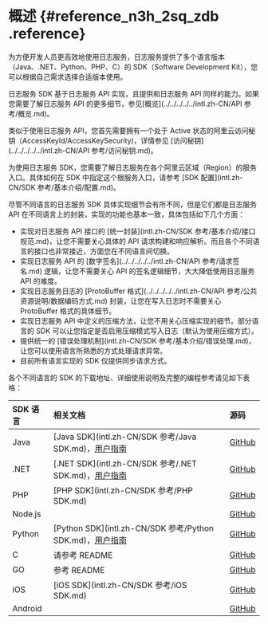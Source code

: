 # 概述 {#reference_n3h_2sq_zdb .reference}

为方便开发人员更高效地使用日志服务，日志服务提供了多个语言版本（Java、.NET、Python、PHP、C）的 SDK（Software Development Kit），您可以根据自己需求选择合适版本使用。

日志服务 SDK 基于日志服务 API 实现，且提供和日志服务 API 同样的能力。如果您需要了解日志服务 API 的更多细节，参见[概览](../../../../../intl.zh-CN/API 参考/概览.md)。

类似于使用日志服务 API，您首先需要拥有一个处于 Active 状态的阿里云访问秘钥（AccessKeyId/AccessKeySecurity\)，详情参见 [访问秘钥](../../../../../intl.zh-CN/API 参考/访问秘钥.md)。

为使用日志服务 SDK，您需要了解日志服务在各个阿里云区域（Region）的服务入口。具体如何在 SDK 中指定这个根服务入口，请参考 [SDK 配置](intl.zh-CN/SDK 参考/基本介绍/配置.md)。

尽管不同语言的日志服务 SDK 具体实现细节会有所不同，但是它们都是日志服务 API 在不同语言上的封装，实现的功能也基本一致，具体包括如下几个方面：

-   实现对日志服务 API 接口的 [统一封装](intl.zh-CN/SDK 参考/基本介绍/接口规范.md)，让您不需要关心具体的 API 请求构建和响应解析。而且各个不同语言的接口也非常接近，方面您在不同语言间切换。
-   实现日志服务 API 的 [数字签名](../../../../../intl.zh-CN/API 参考/请求签名.md) 逻辑，让您不需要关心 API 的签名逻辑细节，大大降低使用日志服务 API 的难度。
-   实现日志服务日志的 [ProtoBuffer 格式](../../../../../intl.zh-CN/API 参考/公共资源说明/数据编码方式.md) 封装，让您在写入日志时不需要关心 ProtoBuffer 格式的具体细节。
-   实现日志服务 API 中定义的压缩方法，让您不用关心压缩实现的细节。部分语言的 SDK 可以让您指定是否启用压缩模式写入日志（默认为使用压缩方式）。
-   提供统一的 [错误处理机制](intl.zh-CN/SDK 参考/基本介绍/错误处理.md)，让您可以使用语言所熟悉的方式处理请求异常。
-   目前所有语言实现的 SDK 仅提供同步请求方式。

各个不同语言的 SDK 的下载地址、详细使用说明及完整的编程参考请见如下表格：

|SDK 语言|相关文档|源码|
|:-----|:---|:-|
|Java|[Java SDK](intl.zh-CN/SDK 参考/Java SDK.md)，[用户指南](http://log-java-docs.oss-cn-hangzhou.aliyuncs.com/)|[GitHub](https://github.com/aliyun/aliyun-log-java-sdk)|
|.NET|[.NET SDK](intl.zh-CN/SDK 参考/.NET SDK.md)，[用户指南](http://sls-dotnet-docs.oss-cn-hangzhou.aliyuncs.com/)|[GitHub](https://github.com/aliyun/aliyun-log-chsarp-sdk)|
|PHP|[PHP SDK](intl.zh-CN/SDK 参考/PHP SDK.md)|[GitHub](https://github.com/aliyun/aliyun-log-php-sdk)|
|Node.js| |[GitHub](https://github.com/aliyun-UED/aliyun-sdk-js)|
|Python|[Python SDK](intl.zh-CN/SDK 参考/Python SDK.md)，[用户指南](http://aliyun-log-python-sdk.readthedocs.io/README_CN.html)|[GitHub](https://github.com/aliyun/aliyun-log-python-sdk)|
|C|请参考 README|[GitHub](https://github.com/aliyun/aliyun-log-c-sdk)|
|GO|参考 README|[GitHub](https://github.com/aliyun/aliyun-log-go-sdk)|
|iOS|[iOS SDK](intl.zh-CN/SDK 参考/iOS SDK.md)|[GitHub](https://github.com/aliyun/aliyun-log-ios-sdk)|
|Android| |[GitHub](https://github.com/aliyun/aliyun-log-android-sdk)|

